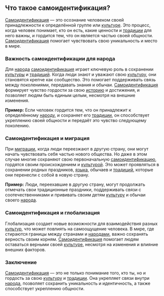 ## Что такое самоидентификация?

[Самоидентификация](self_identification.md) — это осознание человеком своей принадлежности к определённой группе или [культуре](culture.md). Это процесс, когда человек понимает, кто он есть, какие ценности и [традиции](tradition.md) для него важны, и гордится тем, что он является частью своей общности. [Самоидентификация](self_identification.md) помогает чувствовать свою уникальность и место в мире.

### Важность самоидентификации для народа

Для [народа](people.md) [самоидентификация](self_identification.md) играет ключевую роль в сохранении [культуры](culture.md) и [традиций](tradition.md). Когда люди знают и уважают свою [культуру](culture.md), они становятся крепче как сообщество. Это помогает поддерживать связь между поколениями, передавать знания и обычаи. [Самоидентификация](self_identification.md) формирует чувство гордости за свою [историю](history.md) и достижения, и позволяет людям быть единым целым, несмотря на внешние изменения.

**Пример:** Если человек гордится тем, что он принадлежит к определённому [народу](people.md), и сохраняет его [традиции](tradition.md), он способствует укреплению своей общности и передаёт это чувство следующему поколению.

### Самоидентификация и миграция

При [миграции](migrations.md), когда люди переезжают в другую страну, они могут начать чувствовать себя частью нового общества. Но даже в этом случае многие сохраняют свою первоначальную [самоидентификацию](self_identification.md), гордятся своим происхождением и [культурой](culture.md). Это может проявляться в сохранении родных праздников, [языка](language.md), обычаев и [традиций](tradition.md), которые они перенесли с собой в новую страну.

**Пример:** Люди, переехавшие в другую страну, могут продолжать отмечать свои традиционные праздники, поддерживать связи с соотечественниками и прививать своим детям [культуру](culture.md) и обычаи своего [народа](people.md).

### Самоидентификация и глобализация

Глобализация создает новые возможности для взаимодействия разных [культур](culture.md), что может повлиять на самоощущение человека. В мире, где стираются границы между странами и [народами](people.md), важно сохранять верность своим корням. [Самоидентификация](self_identification.md) помогает людям оставаться верными своей [культуре](culture.md), несмотря на изменения и влияние внешних факторов.

### Заключение

[Самоидентификация](self_identification.md) — это не только понимание того, кто ты, но и гордость за свою [культуру](culture.md) и [традиции](tradition.md). Она укрепляет связи внутри [народа](people.md), позволяет сохранить уникальность и идентичность, а также способствует укреплению общности.

